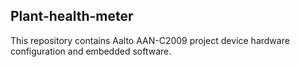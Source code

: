 ## Plant-health-meter
This repository contains Aalto AAN-C2009 project device hardware configuration and embedded software.
